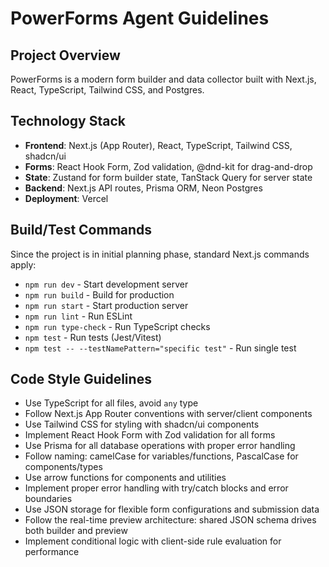 # PowerForms Agent Guidelines

## Project Overview
PowerForms is a modern form builder and data collector built with Next.js, React, TypeScript, Tailwind CSS, and Postgres.

## Technology Stack
- **Frontend**: Next.js (App Router), React, TypeScript, Tailwind CSS, shadcn/ui
- **Forms**: React Hook Form, Zod validation, @dnd-kit for drag-and-drop
- **State**: Zustand for form builder state, TanStack Query for server state
- **Backend**: Next.js API routes, Prisma ORM, Neon Postgres
- **Deployment**: Vercel

## Build/Test Commands
Since the project is in initial planning phase, standard Next.js commands apply:
- `npm run dev` - Start development server
- `npm run build` - Build for production
- `npm run start` - Start production server
- `npm run lint` - Run ESLint
- `npm run type-check` - Run TypeScript checks
- `npm test` - Run tests (Jest/Vitest)
- `npm test -- --testNamePattern="specific test"` - Run single test

## Code Style Guidelines
- Use TypeScript for all files, avoid `any` type
- Follow Next.js App Router conventions with server/client components
- Use Tailwind CSS for styling with shadcn/ui components
- Implement React Hook Form with Zod validation for all forms
- Use Prisma for all database operations with proper error handling
- Follow naming: camelCase for variables/functions, PascalCase for components/types
- Use arrow functions for components and utilities
- Implement proper error handling with try/catch blocks and error boundaries
- Use JSON storage for flexible form configurations and submission data
- Follow the real-time preview architecture: shared JSON schema drives both builder and preview
- Implement conditional logic with client-side rule evaluation for performance
